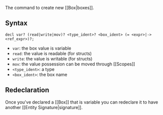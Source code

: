 The command to create new [[Box|boxes]].
## Syntax
```
decl var? (read|write|mov)? <type_ident>? <box_ident> (= <expr>|-> <ref_expr>)?;
```
- ``var``: the box value is variable
- ``read``: the value is readable (for structs)
- ``write``: the value is writable (for structs)
- ``mov``: the value possession can be moved through [[Scopes]]
- ``<type_ident>``: a type
- ``<box_ident>``: the box name

## Redeclaration
Once you've declared a [[Box]] that is variable you can redeclare it to have another [[Entity Signature|signature]]. 